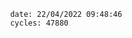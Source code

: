 

                date: 22/04/2022 09:48:46
                cycles: 47880

                         
